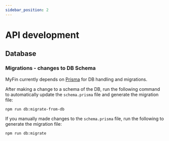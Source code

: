```yaml
---
sidebar_position: 2
---
```


# API development
## Database
### Migrations - changes to DB Schema
MyFin currently depends on [Prisma](https://www.prisma.io/) for DB handling and migrations.

After making a change to a schema of the DB, run the following command to automatically update the `schema.prisma` file and generate the migration file:
````sh
npm run db:migrate-from-db
````

If you manually made changes to the `schema.prisma` file, run the following to generate the migration file:
````sh
npm run db:migrate
````